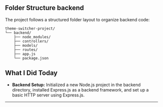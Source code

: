 <!-- Day 1 - 30/05/2024 -->

## Folder Structure backend

The project follows a structured folder layout to organize backend code:

```
theme-switcher-project/
└── backend/
    ├── node_modules/
    ├── controllers/
    ├── models/
    ├── routes/
    ├── app.js
    └── package.json

```

## What I Did Today

- **Backend Setup:** Initialized a new Node.js project in the backend directory, installed Express.js as a backend framework, and set up a basic HTTP server using Express.js.

---

